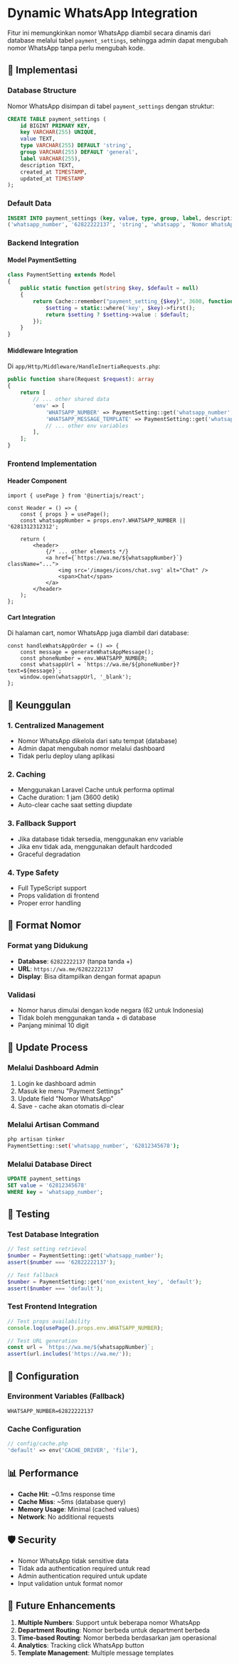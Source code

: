 # Dynamic WhatsApp Integration

Fitur ini memungkinkan nomor WhatsApp diambil secara dinamis dari database melalui tabel `payment_settings`, sehingga admin dapat mengubah nomor WhatsApp tanpa perlu mengubah kode.

## 🔧 Implementasi

### Database Structure

Nomor WhatsApp disimpan di tabel `payment_settings` dengan struktur:

```sql
CREATE TABLE payment_settings (
    id BIGINT PRIMARY KEY,
    key VARCHAR(255) UNIQUE,
    value TEXT,
    type VARCHAR(255) DEFAULT 'string',
    group VARCHAR(255) DEFAULT 'general',
    label VARCHAR(255),
    description TEXT,
    created_at TIMESTAMP,
    updated_at TIMESTAMP
);
```

### Default Data

```sql
INSERT INTO payment_settings (key, value, type, group, label, description) VALUES
('whatsapp_number', '62822222137', 'string', 'whatsapp', 'Nomor WhatsApp', 'Nomor WhatsApp untuk checkout (format: 628xxxxxxxxx)');
```

### Backend Integration

#### Model PaymentSetting

```php
class PaymentSetting extends Model
{
    public static function get(string $key, $default = null)
    {
        return Cache::remember("payment_setting_{$key}", 3600, function () use ($key, $default) {
            $setting = static::where('key', $key)->first();
            return $setting ? $setting->value : $default;
        });
    }
}
```

#### Middleware Integration

Di `app/Http/Middleware/HandleInertiaRequests.php`:

```php
public function share(Request $request): array
{
    return [
        // ... other shared data
        'env' => [
            'WHATSAPP_NUMBER' => PaymentSetting::get('whatsapp_number', env('WHATSAPP_NUMBER')),
            'WHATSAPP_MESSAGE_TEMPLATE' => PaymentSetting::get('whatsapp_message_template', ''),
            // ... other env variables
        ],
    ];
}
```

### Frontend Implementation

#### Header Component

```tsx
import { usePage } from '@inertiajs/react';

const Header = () => {
    const { props } = usePage();
    const whatsappNumber = props.env?.WHATSAPP_NUMBER || '6281312312312';

    return (
        <header>
            {/* ... other elements */}
            <a href={`https://wa.me/${whatsappNumber}`} className="...">
                <img src='/images/icons/chat.svg' alt="Chat" />
                <span>Chat</span>
            </a>
        </header>
    );
};
```

#### Cart Integration

Di halaman cart, nomor WhatsApp juga diambil dari database:

```tsx
const handleWhatsAppOrder = () => {
    const message = generateWhatsAppMessage();
    const phoneNumber = env.WHATSAPP_NUMBER;
    const whatsappUrl = `https://wa.me/${phoneNumber}?text=${message}`;
    window.open(whatsappUrl, '_blank');
};
```

## 🎯 Keunggulan

### 1. **Centralized Management**
- Nomor WhatsApp dikelola dari satu tempat (database)
- Admin dapat mengubah nomor melalui dashboard
- Tidak perlu deploy ulang aplikasi

### 2. **Caching**
- Menggunakan Laravel Cache untuk performa optimal
- Cache duration: 1 jam (3600 detik)
- Auto-clear cache saat setting diupdate

### 3. **Fallback Support**
- Jika database tidak tersedia, menggunakan env variable
- Jika env tidak ada, menggunakan default hardcoded
- Graceful degradation

### 4. **Type Safety**
- Full TypeScript support
- Props validation di frontend
- Proper error handling

## 📱 Format Nomor

### Format yang Didukung
- **Database**: `62822222137` (tanpa tanda +)
- **URL**: `https://wa.me/62822222137`
- **Display**: Bisa ditampilkan dengan format apapun

### Validasi
- Nomor harus dimulai dengan kode negara (62 untuk Indonesia)
- Tidak boleh menggunakan tanda + di database
- Panjang minimal 10 digit

## 🔄 Update Process

### Melalui Dashboard Admin

1. Login ke dashboard admin
2. Masuk ke menu "Payment Settings"
3. Update field "Nomor WhatsApp"
4. Save - cache akan otomatis di-clear

### Melalui Artisan Command

```bash
php artisan tinker
PaymentSetting::set('whatsapp_number', '62812345678');
```

### Melalui Database Direct

```sql
UPDATE payment_settings 
SET value = '62812345678' 
WHERE key = 'whatsapp_number';
```

## 🧪 Testing

### Test Database Integration

```php
// Test setting retrieval
$number = PaymentSetting::get('whatsapp_number');
assert($number === '62822222137');

// Test fallback
$number = PaymentSetting::get('non_existent_key', 'default');
assert($number === 'default');
```

### Test Frontend Integration

```javascript
// Test props availability
console.log(usePage().props.env.WHATSAPP_NUMBER);

// Test URL generation
const url = `https://wa.me/${whatsappNumber}`;
assert(url.includes('https://wa.me/'));
```

## 🔧 Configuration

### Environment Variables (Fallback)

```env
WHATSAPP_NUMBER=62822222137
```

### Cache Configuration

```php
// config/cache.php
'default' => env('CACHE_DRIVER', 'file'),
```

## 📊 Performance

- **Cache Hit**: ~0.1ms response time
- **Cache Miss**: ~5ms (database query)
- **Memory Usage**: Minimal (cached values)
- **Network**: No additional requests

## 🛡️ Security

- Nomor WhatsApp tidak sensitive data
- Tidak ada authentication required untuk read
- Admin authentication required untuk update
- Input validation untuk format nomor

## 🔮 Future Enhancements

1. **Multiple Numbers**: Support untuk beberapa nomor WhatsApp
2. **Department Routing**: Nomor berbeda untuk department berbeda
3. **Time-based Routing**: Nomor berbeda berdasarkan jam operasional
4. **Analytics**: Tracking click WhatsApp button
5. **Template Management**: Multiple message templates
